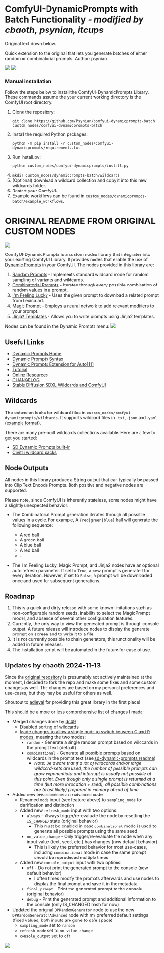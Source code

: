 # ComfyUI-DynamicPrompts with Batch Functionality *- modified by cbaoth, psynian, itcups*

Original text down below.

Quick extension to the original that lets you generate batches of either random or combinatorial prompts.
Author: psynian

<img src="images/batch1.png"/>
<img src="images/batch2.png"/>


### Manual installation

Follow the steps below to install the ComfyUI-DynamicPrompts Library. These commands assume the your current working directory is the ComfyUI root directory.

1. Clone the repository:
   ```
   git clone https://github.com/Psynian/comfyui-dynamicprompts-batch custom_nodes/comfyui-dynamicprompts-batch
   ```
2. Install the required Python packages:
   ```
   python -m pip install -r custom_nodes/comfyui-dynamicprompts/requirements.txt
   ```
3. Run install.py:
   ```
   python custom_nodes/comfyui-dynamicprompts/install.py
   ```
4. `mkdir custom_nodes/dynamicprompts-batch/wildcards`
5. (Optional) download a wildcard collection and copy it into this new wildcards folder.
6. Restart your ComfyUI.
7. Example workflows can be found in `custom_nodes/dynamicprompts-batch/example_workflows`.






# ORIGINAL README FROM ORIGINAL CUSTOM NODES

<img src="images/example.png"/>

ComfyUI-DynamicPrompts is a custom nodes library that integrates into your existing ComfyUI Library. It provides nodes that enable the use of [Dynamic Prompts](https://github.com/adieyal/dynamicprompts) in your ComfyUI. The nodes provided in this library are:

1. [Random Prompts](https://github.com/adieyal/sd-dynamic-prompts/blob/main/docs/SYNTAX.md#variants) - Implements standard wildcard mode for random sampling of variants and wildcards.
2. [Combinatorial Prompts](https://github.com/adieyal/sd-dynamic-prompts/blob/main/docs/SYNTAX.md#combinatorial-sampler) - Iterates through every possible combination of random values in a prompt.
3. [I'm Feeling Lucky](https://github.com/adieyal/dynamicprompts#im-feeling-lucky) - Uses the given prompt to download a related prompt from Lexica.art.
4. [Magic Prompt](https://github.com/adieyal/dynamicprompts#magic-prompt) - Employs a neural network to add relevant modifiers to your prompt.
5. [Jinja2 Templates](https://github.com/adieyal/dynamicprompts#jinja2-templates) - Allows you to write prompts using Jinja2 templates.

Nodes can be found in the Dynamic Prompts menu:
<img src="images/menu.png"/>

## Useful Links
* [Dynamic Prompts Home](https://github.com/adieyal/dynamicprompts)
* [Dynamic Prompts Syntax](https://github.com/adieyal/sd-dynamic-prompts/blob/main/docs/SYNTAX.md)
* [Dynamic Prompts Extension for Auto1111](https://github.com/adieyal/sd-dynamic-prompts)
* [Tutorial](https://github.com/adieyal/sd-dynamic-prompts/blob/main/docs/tutorial.md)
* [Online Resources](https://github.com/adieyal/sd-dynamic-prompts/blob/main/docs/resources.md)
* [CHANGELOG](./CHANGELOG.md)
* [Stable Diffusion SDXL Wildcards and ComfyUI](https://ericri.medium.com/stable-diffusion-sdxl-wildcards-and-comfyui-e8483e00e1c)


## Wildcards
The extension looks for wildcard files in `custom_nodes/comfyui-dynamicprompts/wildcards`. It supports wildcard files in `.txt`, .`json` and .`yaml` ([example format](https://github.com/adieyal/sd-dynamic-prompts/blob/main/collections/publicprompts.yaml)).

There are many pre-built wildcards collections available. Here are a few to get you started:
* [SD Dynamic Prompts built-in](https://github.com/adieyal/sd-dynamic-prompts/tree/main/collections)
* [Civitai wildcard packs](https://github.com/adieyal/sd-dynamic-prompts/blob/main/docs/resources.md#wildcard-packs)


## Node Outputs

All nodes in this library produce a String output that can typically be passed into Clip Text Encode Prompts. Both positive and negative nodes are supported.

Please note, since ComfyUI is inherently stateless, some nodes might have a slightly unexpected behavior:

- The Combinatorial Prompt generation iterates through all possible values in a cycle. For example, A `{red|green|blue}` ball will generate the following sequence:
  - A red ball
  - A green ball
  - A blue ball
  - A red ball
  - ...

- The I'm Feeling Lucky, Magic Prompt, and Jinja2 nodes have an optional auto refresh parameter. If set to `True`, a new prompt is generated for every iteration. However, if set to `False`, a prompt will be downloaded once and used for subsequent generations.

## Roadmap

1. This is a quick and dirty release with some known limitations such as non-configurable random seeds, inability to select the MagicPrompt model, and absence of several other configuration features.
2. Currently, the only way to view the generated prompt is through console output. A future release will introduce nodes to display the generate prompt on screen and to write it to a file.
3. It is not currently possible to chain generators, this functionality will be added in future releases.
5. The installation script will be  automated in the future for ease of use.

## Updates by cbaoth 2024-11-13

Since the [original repository](https://github.com/adieyal/comfyui-dynamicprompts) is presumably not actively maintained at the moment, I decided to fork the repo and make some fixes and some custom changes as well. The changes are based on my personal preferences and use-cases, but they may be useful for others as well.

Shoutout to [adieyal](https://github.com/adieyal) for providing this great library in the first place!

This should be a more or less comprehensive list of changes I made:

* Merged changes done by [do49](https://github.com/do49/comfyui-dynamicprompts)
  * [Disabled sorting of wildcards](https://github.com/adieyal/comfyui-dynamicprompts/commit/dce7210b36b610858b1f38511354b54d5080ba4d)
  * [Made changes to allow a single node to switch between C and R modes](https://github.com/adieyal/comfyui-dynamicprompts/commit/455c851f3762f285e7985b04ef2b79d695b1df96), meaning the two modes:
    * `random` - Generate a single random prompt based on wildcards in the prompt text (default)
    * `combinational` - Generate all possible prompts based on wildcards in the prompt text (see [sd-dynamic-prompts readme](https://github.com/adieyal/sd-dynamic-prompts?tab=readme-ov-file#combinatorial-generation))
      * *Note: Be aware that if a lot of wildcards and/or large wildcard-sets are used, the number of possible prompts can grow exponentially and interrupt is usually not possible at this point. Even though only a single prompt is returned at a time (but more invocation + seed), all possible combinations are (most likely) prepared in memory ahead of time.*
* Added new `DPRandomGeneratorAdvanced` node
  * Renamed `mode` input (see feature above) to `sampling_mode` for clarification and distinction
  * Added new `refresh_mode` input with two options:
    * `always` - Always trigger/re-evaluate the node by resetting the `IS_CHANGED` state (original behavior)
      * This must be enabled in case `combinational` mode is used to generate all possible prompts using the same seed
    * `on_value_change` - Only trigger/re-evaluate the node when any input value (text, seed, etc.) has changes (new default behavior)
      * This is likely the preferred behavior for most use-cases, including `combinational` mode in case the same prompt should be reproduced multiple times
  * Added new `console_output` input with two options:
    * `off` - Do not print the generated prompt to the console (new default behavior)
      * I often times modify the prompts afterwards and use nodes to display the final prompt and save it in the metadata
    * `final_prompt` - Print the generated prompt to the console (original behavior)
    * `debug` - Print the generated prompt and additional information to the console (only IS_CHANGED hash for now)
* Updated the original `DPRandomGenerator` node to use the new `DPRandomGeneratorAdvanced` node with my preferred default settings (fixed values, both inputs are gone to safe space)
  * `sampling_mode` set to `random`
  * `refresh_mode` set to `on_value_change`
  * `console_output` set to `off`

<img src="./images/advanced_node.png"/>
